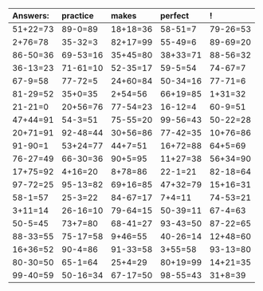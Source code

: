 | Answers: | practice | makes | perfect | ! |
| :--- | :--- | :--- | :--- | :--- |
| 51+22=73 | 89-0=89 | 18+18=36 | 58-51=7 | 79-26=53 | 
| 2+76=78 | 35-32=3 | 82+17=99 | 55-49=6 | 89-69=20 | 
| 86-50=36 | 69-53=16 | 35+45=80 | 38+33=71 | 88-56=32 | 
| 36-13=23 | 71-61=10 | 52-35=17 | 59-5=54 | 74-67=7 | 
| 67-9=58 | 77-72=5 | 24+60=84 | 50-34=16 | 77-71=6 | 
| 81-29=52 | 35+0=35 | 2+54=56 | 66+19=85 | 1+31=32 | 
| 21-21=0 | 20+56=76 | 77-54=23 | 16-12=4 | 60-9=51 | 
| 47+44=91 | 54-3=51 | 75-55=20 | 99-56=43 | 50-22=28 | 
| 20+71=91 | 92-48=44 | 30+56=86 | 77-42=35 | 10+76=86 | 
| 91-90=1 | 53+24=77 | 44+7=51 | 16+72=88 | 64+5=69 | 
| 76-27=49 | 66-30=36 | 90+5=95 | 11+27=38 | 56+34=90 | 
| 17+75=92 | 4+16=20 | 8+78=86 | 22-1=21 | 82-18=64 | 
| 97-72=25 | 95-13=82 | 69+16=85 | 47+32=79 | 15+16=31 | 
| 58-1=57 | 25-3=22 | 84-67=17 | 7+4=11 | 74-53=21 | 
| 3+11=14 | 26-16=10 | 79-64=15 | 50-39=11 | 67-4=63 | 
| 50-5=45 | 73+7=80 | 68-41=27 | 93-43=50 | 87-22=65 | 
| 88-33=55 | 75-17=58 | 9+46=55 | 40-26=14 | 12+48=60 | 
| 16+36=52 | 90-4=86 | 91-33=58 | 3+55=58 | 93-13=80 | 
| 80-30=50 | 65-1=64 | 25+4=29 | 80+19=99 | 14+21=35 | 
| 99-40=59 | 50-16=34 | 67-17=50 | 98-55=43 | 31+8=39 | 
